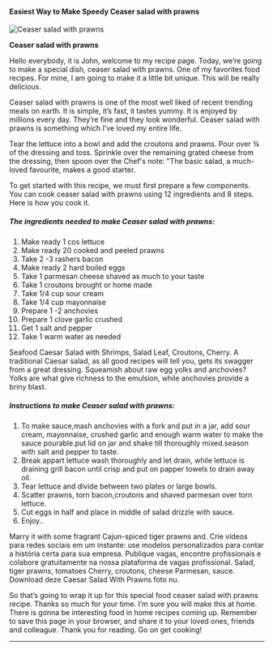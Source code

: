             

#### Easiest Way to Make Speedy Ceaser salad with prawns

![Ceaser salad with prawns](https://img-global.cpcdn.com/recipes/6088171040276480/751x532cq70/ceaser-salad-with-prawns-recipe-main-photo.jpg)

**Ceaser salad with prawns**

Hello everybody, it is John, welcome to my recipe page. Today, we’re going to make a special dish, ceaser salad with prawns. One of my favorites food recipes. For mine, I am going to make it a little bit unique. This will be really delicious.

Ceaser salad with prawns is one of the most well liked of recent trending meals on earth. It is simple, it’s fast, it tastes yummy. It is enjoyed by millions every day. They’re fine and they look wonderful. Ceaser salad with prawns is something which I’ve loved my entire life.

Tear the lettuce into a bowl and add the croutons and prawns. Pour over ¾ of the dressing and toss. Sprinkle over the remaining grated cheese from the dressing, then spoon over the Chef's note: "The basic salad, a much-loved favourite, makes a good starter.

To get started with this recipe, we must first prepare a few components. You can cook ceaser salad with prawns using 12 ingredients and 8 steps. Here is how you cook it.

##### The ingredients needed to make Ceaser salad with prawns:

1.  Make ready 1 cos lettuce
2.  Make ready 20 cooked and peeled prawns
3.  Take 2 -3 rashers bacon
4.  Make ready 2 hard boiled eggs
5.  Take 1 parmesan cheese shaved as much to your taste
6.  Take 1 croutons brought or home made
7.  Take 1/4 cup sour cream
8.  Take 1/4 cup mayonnaise
9.  Prepare 1 -2 anchovies
10.  Prepare 1 clove garlic crushed
11.  Get 1 salt and pepper
12.  Take 1 warm water as needed

Seafood Caesar Salad with Shrimps, Salad Leaf, Croutons, Cherry. A traditional Caesar salad, as all good recipes will tell you, gets its swagger from a great dressing. Squeamish about raw egg yolks and anchovies? Yolks are what give richness to the emulsion, while anchovies provide a briny blast.

##### Instructions to make Ceaser salad with prawns:

1.  To make sauce,mash anchovies with a fork and put in a jar, add sour cream, mayonnaise, crushed garlic and enough warm water to make the sauce pourable.put lid on jar and shake till thoroughly mixed.season with salt and pepper to taste.
2.  Break appart lettuce wash thoroughly and let drain, while lettuce is draining grill bacon until crisp and put on papper towels to drain away oil.
3.  Tear lettuce and divide between two plates or large bowls.
4.  Scatter prawns, torn bacon,croutons and shaved parmesan over torn lettuce.
5.  Cut eggs in half and place in middle of salad drizzle with sauce.
6.  Enjoy..

Marry it with some fragrant Cajun-spiced tiger prawns and. Crie vídeos para redes sociais em um instante: use modelos personalizados para contar a história certa para sua empresa. Publique vagas, encontre profissionais e colabore gratuitamente na nossa plataforma de vagas profissional. Salad, tiger prawns, tomatoes Cherry, croutons, cheese Parmesan, sauce. Download deze Caesar Salad With Prawns foto nu.

So that’s going to wrap it up for this special food ceaser salad with prawns recipe. Thanks so much for your time. I’m sure you will make this at home. There is gonna be interesting food in home recipes coming up. Remember to save this page in your browser, and share it to your loved ones, friends and colleague. Thank you for reading. Go on get cooking!

* * *